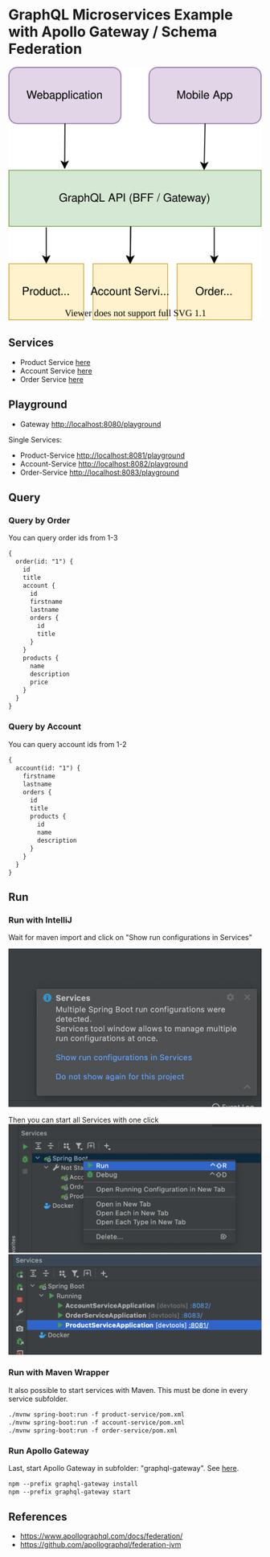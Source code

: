 # GraphQL Microservices Example with Apollo Gateway / Schema Federation #

![Graphql Microservice example](documentation/graphql-microservice-example.svg "Graphql Microservice example")

## Services ##

- Product Service [here](product-service/README.md)
- Account Service [here](account-service/README.md)
- Order Service [here](order-service/README.md)

## Playground  ##

- Gateway [http://localhost:8080/playground](http://localhost:4000/playground)

Single Services:

- Product-Service [http://localhost:8081/playground](http://localhost:8081/playground)
- Account-Service [http://localhost:8082/playground](http://localhost:8082/playground)
- Order-Service [http://localhost:8083/playground](http://localhost:8083/playground)

## Query ##

### Query by Order ###

You can query order ids from 1-3

```
{
  order(id: "1") {
    id
    title
    account {
      id
      firstname
      lastname
      orders {
        id
        title
      }
    }
    products {
      name
      description
      price
    }
  }
}
```

### Query by Account ###

You can query account ids from 1-2

```
{
  account(id: "1") {
    firstname
    lastname
    orders {
      id
      title
      products {
        id
        name
        description
      }
    }
  }
}
```

## Run ##

### Run with IntelliJ ###

Wait for maven import and click on "Show run configurations in Services"

![IntelliJ run](documentation/intellij-spring.png "IntelliJ run")

Then you can start all Services with one click
![IntelliJ run](documentation/intellij-run1.png "IntelliJ run")
![IntelliJ run](documentation/intellij-run2.png "IntelliJ run")

### Run with Maven Wrapper ###

It also possible to start services with Maven. This must be done in every service subfolder.

```
./mvnw spring-boot:run -f product-service/pom.xml
./mvnw spring-boot:run -f account-service/pom.xml
./mvnw spring-boot:run -f order-service/pom.xml
```

### Run Apollo Gateway ###

Last, start Apollo Gateway in subfolder: "graphql-gateway". See [here](graphql-gateway/README.md).

```
npm --prefix graphql-gateway install
npm --prefix graphql-gateway start
```

## References ##

- https://www.apollographql.com/docs/federation/
- https://github.com/apollographql/federation-jvm

